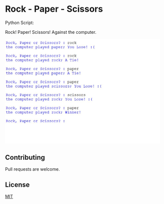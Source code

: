 # Rock - Paper - Scissors 
Python Script:

Rock! Paper! Scissors! Against the computer.  

![](img/RPS.JPG)

## Contributing
Pull requests are welcome. 

## License
[MIT](https://choosealicense.com/licenses/mit/)